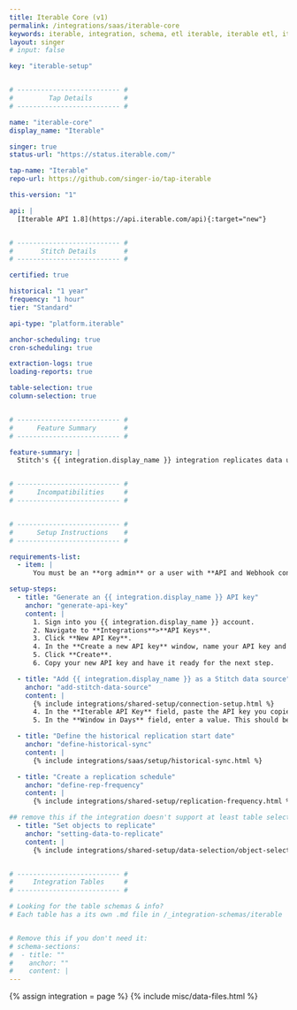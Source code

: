 ```yaml
---
title: Iterable Core (v1)
permalink: /integrations/saas/iterable-core
keywords: iterable, integration, schema, etl iterable, iterable etl, iterable schema
layout: singer
# input: false

key: "iterable-setup"


# -------------------------- #
#         Tap Details        #
# -------------------------- #

name: "iterable-core"
display_name: "Iterable"

singer: true
status-url: "https://status.iterable.com/"

tap-name: "Iterable"
repo-url: https://github.com/singer-io/tap-iterable

this-version: "1"

api: |
  [Iterable API 1.8](https://api.iterable.com/api){:target="new"}


# -------------------------- #
#       Stitch Details       #
# -------------------------- #

certified: true 

historical: "1 year"
frequency: "1 hour"
tier: "Standard"

api-type: "platform.iterable"

anchor-scheduling: true
cron-scheduling: true

extraction-logs: true
loading-reports: true

table-selection: true
column-selection: true


# -------------------------- #
#      Feature Summary       #
# -------------------------- #

feature-summary: |
  Stitch's {{ integration.display_name }} integration replicates data using the {{ integration.api | flatify | strip }}. Refer to the [Schema](#schema) section for a list of objects available for replication.


# -------------------------- #
#      Incompatibilities     #
# -------------------------- #


# -------------------------- #
#      Setup Instructions    #
# -------------------------- #

requirements-list:
  - item: |
      You must be an **org admin** or a user with **API and Webhook configuration permissions** in your {{ integration.display_name }} account.

setup-steps:
  - title: "Generate an {{ integration.display_name }} API key"
    anchor: "generate-api-key"
    content: |
      1. Sign into you {{ integration.display_name }} account.
      2. Navigate to **Integrations**>**API Keys**.
      3. Click **New API Key**.
      4. In the **Create a new API key** window, name your API key and select **read-only**.
      5. Click **Create**.
      6. Copy your new API key and have it ready for the next step.

  - title: "Add {{ integration.display_name }} as a Stitch data source"
    anchor: "add-stitch-data-source"
    content: |
      {% include integrations/shared-setup/connection-setup.html %}
      4. In the **Iterable API Key** field, paste the API key you copied in [step 1](#generate-api-key).
      5. In the **Window in Days** field, enter a value. This should be set to an optimal value so that historical syncs are completed on time, as setting this value too low may result in historical syncs running for very long time. Setting this value too high could cause the integration to timeout and send `out of memory` errors due to large data flow. This parameter can be reduced to a value as low as 1 day for before syncing latest/recent data.

  - title: "Define the historical replication start date"
    anchor: "define-historical-sync"
    content: |
      {% include integrations/saas/setup/historical-sync.html %}

  - title: "Create a replication schedule"
    anchor: "define-rep-frequency"
    content: |
      {% include integrations/shared-setup/replication-frequency.html %}

## remove this if the integration doesn't support at least table selection
  - title: "Set objects to replicate"
    anchor: "setting-data-to-replicate"
    content: |
      {% include integrations/shared-setup/data-selection/object-selection.html %} 


# -------------------------- #
#     Integration Tables     #
# -------------------------- #

# Looking for the table schemas & info?
# Each table has a its own .md file in /_integration-schemas/iterable


# Remove this if you don't need it:
# schema-sections:
#  - title: ""
#    anchor: ""
#    content: |
---
```

{% assign integration = page %}
{% include misc/data-files.html %}